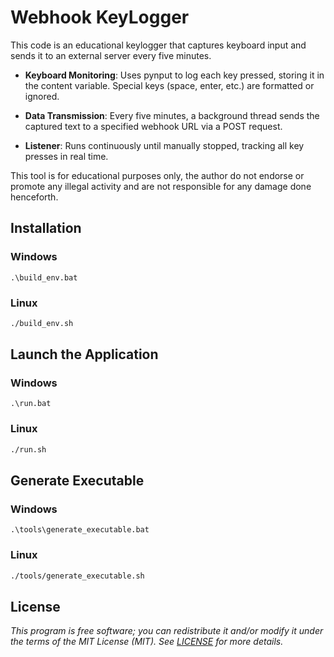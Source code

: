 # Webhook KeyLogger
This code is an educational keylogger that captures keyboard input and sends it to an external server every five minutes.

- **Keyboard Monitoring**: Uses pynput to log each key pressed, storing it in the content variable. Special keys (space, enter, etc.) are formatted or ignored.

- **Data Transmission**: Every five minutes, a background thread sends the captured text to a specified webhook URL via a POST request.

- **Listener**: Runs continuously until manually stopped, tracking all key presses in real time.

This tool is for educational purposes only, the author do not endorse or promote any illegal activity and are not responsible for any damage done henceforth.
## Installation
### Windows
```batch
.\build_env.bat
```
### Linux
```sh
./build_env.sh
```
## Launch the Application
### Windows
```batch
.\run.bat
```
### Linux
```sh
./run.sh
```
## Generate Executable
### Windows
```batch
.\tools\generate_executable.bat
```
### Linux
```sh
./tools/generate_executable.sh
```
## License
_This program is free software; you can redistribute it and/or modify it under the terms of the MIT License (MIT). See [LICENSE](LICENSE) for more details._